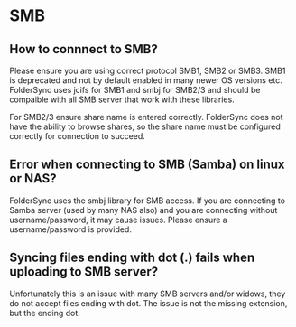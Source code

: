 # SMB

## How to connnect to SMB?
Please ensure you are using correct protocol SMB1, SMB2 or SMB3. SMB1 is deprecated and not by default enabled in many newer OS versions etc. FolderSync uses jcifs for SMB1 and smbj for SMB2/3 and should be compaible with all SMB server that work with these libraries.

For SMB2/3 ensure share name is entered correctly. FolderSync does not have the ability to browse shares, so the share name must be configured correctly for connection to succeed.

## Error when connecting to SMB (Samba) on linux or NAS?
FolderSync uses the smbj library for SMB access. If you are connecting to Samba server (used by many NAS also) and you are connecting without username/password, it may cause issues. Please ensure a username/password is provided.

## Syncing files ending with dot (.) fails when uploading to SMB server?
Unfortunately this is an issue with many SMB servers and/or widows, they do not accept files ending with dot. 
The issue is not the missing extension, but the ending dot.